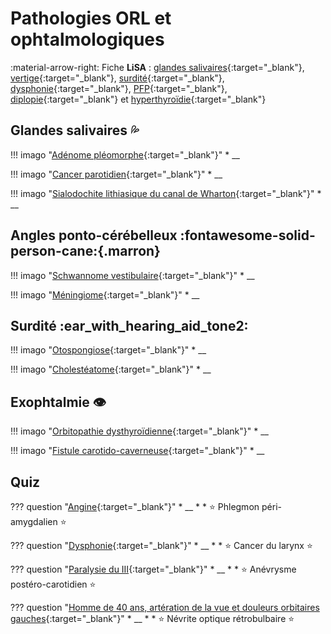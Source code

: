 # Pathologies ORL et ophtalmologiques

:material-arrow-right: Fiche **LiSA** : [glandes salivaires](https://livret.uness.fr/lisa/2024/Pathologie_des_glandes_salivaires){:target="_blank"}, [vertige](https://livret.uness.fr/lisa/2024/Vertige){:target="_blank"}, [surdité](https://livret.uness.fr/lisa/2024/Alt%C3%A9ration_de_la_fonction_auditive){:target="_blank"}, [dysphonie](https://livret.uness.fr/lisa/2024/Trouble_aigu_de_la_parole._Dysphonie){:target="_blank"}, [PFP](https://livret.uness.fr/lisa/2024/Paralysie_faciale){:target="_blank"}, [diplopie](https://livret.uness.fr/lisa/2024/Diplopie){:target="_blank"} et [hyperthyroïdie](https://livret.uness.fr/lisa/2024/Hyperthyro%C3%AFdie){:target="_blank"}


## Glandes salivaires :sweat_drops:

!!! imago "[Adénome pléomorphe](){:target="_blank"}"
    * __

!!! imago "[Cancer parotidien](){:target="_blank"}"
    * __

!!! imago "[Sialodochite lithiasique du canal de Wharton](){:target="_blank"}"
    * __


## Angles ponto-cérébelleux :fontawesome-solid-person-cane:{.marron}

!!! imago "[Schwannome vestibulaire](){:target="_blank"}"
    * __

!!! imago "[Méningiome](){:target="_blank"}"
    * __


## Surdité :ear_with_hearing_aid_tone2:

!!! imago "[Otospongiose](){:target="_blank"}"
    * __

!!! imago "[Cholestéatome](){:target="_blank"}"
    * __


## Exophtalmie :eye:

!!! imago "[Orbitopathie dysthyroïdienne](){:target="_blank"}"
    * __

!!! imago "[Fistule carotido-caverneuse](){:target="_blank"}"
    * __


## Quiz

??? question "[Angine](){:target="_blank"}"
    * __
    *
    * :star: Phlegmon péri-amygdalien :star:

??? question "[Dysphonie](){:target="_blank"}"
    * __
    * 
    * :star: Cancer du larynx :star:

??? question "[Paralysie du III](){:target="_blank"}"
    * __
    * 
    * :star: Anévrysme postéro-carotidien :star:

??? question "[Homme de 40 ans, artération de la vue et douleurs orbitaires gauches](https://radiopaedia.org/cases/160621/studies/131362?lang=gb){:target="_blank"}"
    * __
    *
    * :star: Névrite optique rétrobulbaire :star: